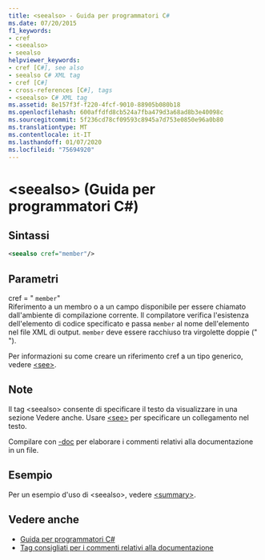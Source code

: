 ```yaml
---
title: <seealso> - Guida per programmatori C#
ms.date: 07/20/2015
f1_keywords:
- cref
- <seealso>
- seealso
helpviewer_keywords:
- cref [C#], see also
- seealso C# XML tag
- cref [C#]
- cross-references [C#], tags
- <seealso> C# XML tag
ms.assetid: 8e157f3f-f220-4fcf-9010-88905b080b18
ms.openlocfilehash: 600affdfd8cb524a7fba479d3a68ad8b3e40098c
ms.sourcegitcommit: 5f236cd78cf09593c8945a7d753e0850e96a0b80
ms.translationtype: MT
ms.contentlocale: it-IT
ms.lasthandoff: 01/07/2020
ms.locfileid: "75694920"
---
```

# <a name="seealso-c-programming-guide"></a>\<seealso> (Guida per programmatori C#)
## <a name="syntax"></a>Sintassi  
  
```xml  
<seealso cref="member"/>  
```  
  
## <a name="parameters"></a>Parametri  
 cref = " `member`"  
 Riferimento a un membro o a un campo disponibile per essere chiamato dall'ambiente di compilazione corrente. Il compilatore verifica l'esistenza dell'elemento di codice specificato e passa `member` al nome dell'elemento nel file XML di output. `member` deve essere racchiuso tra virgolette doppie (" ").  
  
 Per informazioni su come creare un riferimento cref a un tipo generico, vedere [\<see>](./see.md).  
  
## <a name="remarks"></a>Note  
 Il tag \<seealso> consente di specificare il testo da visualizzare in una sezione Vedere anche. Usare [\<see>](./see.md) per specificare un collegamento nel testo.  
  
 Compilare con [-doc](../../language-reference/compiler-options/doc-compiler-option.md) per elaborare i commenti relativi alla documentazione in un file.  
  
## <a name="example"></a>Esempio  
 Per un esempio d'uso di \<seealso>, vedere [\<summary>](./summary.md).  
  
## <a name="see-also"></a>Vedere anche

- [Guida per programmatori C#](../index.md)
- [Tag consigliati per i commenti relativi alla documentazione](./recommended-tags-for-documentation-comments.md)
